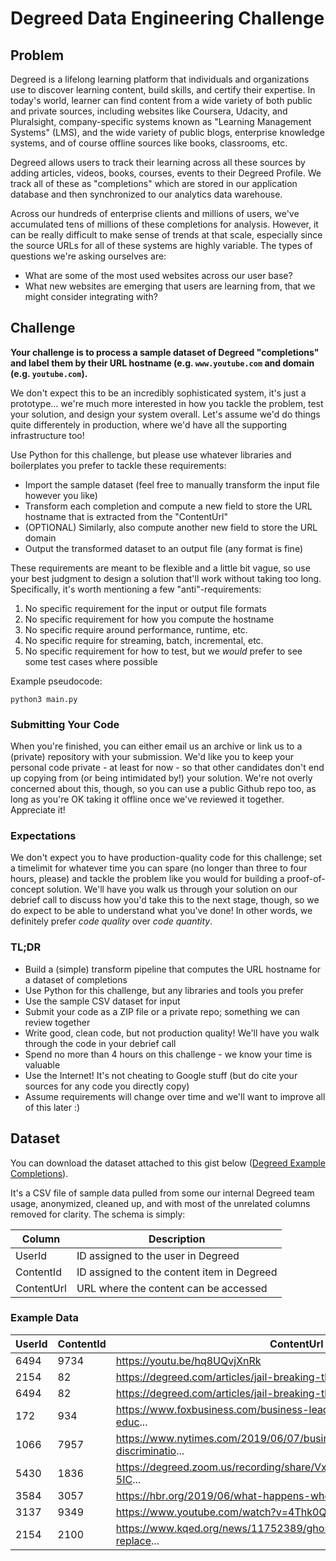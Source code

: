 # Degreed Data Engineering Challenge

## Problem
Degreed is a lifelong learning platform that individuals and organizations use to discover learning content, build skills, and certify their expertise. In today's world, learner can find content from a wide variety of both public and private sources, including websites like Coursera, Udacity, and Pluralsight, company-specific systems known as "Learning Management Systems" (LMS), and the wide variety of public blogs, enterprise knowledge systems, and of course offline sources like books, classrooms, etc.

Degreed allows users to track their learning across all these sources by adding articles, videos, books, courses, events to their Degreed Profile. We track all of these as "completions" which are stored in our application database and then synchronized to our analytics data warehouse.

Across our hundreds of enterprise clients and millions of users, we've accumulated tens of millions of these completions for analysis. However, it can be really difficult to make sense of trends at that scale, especially since the source URLs for all of these systems are highly variable. The types of questions we're asking ourselves are:
* What are some of the most used websites across our user base?
* What new websites are emerging that users are learning from, that we might consider integrating with?

## Challenge
**Your challenge is to process a sample dataset of Degreed "completions" and label them by their URL hostname (e.g. `www.youtube.com` and domain (e.g. `youtube.com`).**

We don't expect this to be an incredibly sophisticated system, it's just a prototype... we're much more interested in how you tackle the problem, test your solution, and design your system overall. Let's assume we'd do things quite differentely in production, where we'd have all the supporting infrastructure too!

Use Python for this challenge, but please use whatever libraries and boilerplates you prefer to tackle these requirements:
* Import the sample dataset (feel free to manually transform the input file however you like)
* Transform each completion and compute a new field to store the URL hostname that is extracted from the "ContentUrl"
* (OPTIONAL) Similarly, also compute another new field to store the URL domain
* Output the transformed dataset to an output file (any format is fine)

These requirements are meant to be flexible and a little bit vague, so use your best judgment to design a solution that'll work without taking too long. Specifically, it's worth mentioning a few "anti"-requirements:
1. No specific requirement for the input or output file formats
2. No specific requirement for how you compute the hostname
3. No specific require around performance, runtime, etc.
4. No specific require for streaming, batch, incremental, etc.
5. No specific requirement for how to test, but we *would* prefer to see some test cases where possible

Example pseudocode:
```
python3 main.py
```

### Submitting Your Code
When you're finished, you can either email us an archive or link us to a (private) repository with your submission. We'd like you to keep your personal code private - at least for now - so that other candidates don't end up copying from (or being intimidated by!) your solution. We're not overly concerned about this, though, so you can use a public Github repo too, as long as you're OK taking it offline once we've reviewed it together. Appreciate it!

### Expectations
We don't expect you to have production-quality code for this challenge; set a timelimit for whatever time you can spare (no longer than three to four hours, please) and tackle the problem like you would for building a proof-of-concept solution. We'll have you walk us through your solution on our debrief call to discuss how you'd take this to the next stage, though, so we do expect to be able to understand what you've done! In other words, we definitely prefer *code quality* over *code quantity*.

### TL;DR
* Build a (simple) transform pipeline that computes the URL hostname for a dataset of completions
* Use Python for this challenge, but any libraries and tools you prefer
* Use the sample CSV dataset for input
* Submit your code as a ZIP file or a private repo; something we can review together
* Write good, clean code, but not production quality! We'll have you walk through the code in your debrief call
* Spend no more than 4 hours on this challenge - we know your time is valuable
* Use the Internet! It's not cheating to Google stuff (but do cite your sources for any code you directly copy)
* Assume requirements will change over time and we'll want to improve all of this later :)


## Dataset
You can download the dataset attached to this gist below ([Degreed Example Completions](https://github.com/dg-rr/data-engineering-code-challenge/blob/master/data/Degreed_ExampleCompletions.csv)).

It's a CSV file of sample data pulled from some our internal Degreed team usage, anonymized, cleaned up, and with most of the unrelated columns removed for clarity. The schema is simply:

Column     | Description
-----------|--------------------------------------------
UserId     | ID assigned to the user in Degreed
ContentId  | ID assigned to the content item in Degreed
ContentUrl | URL where the content can be accessed

### Example Data
UserId | ContentId | ContentUrl
-------|-----------|--------------------------------------------------------------------------
6494   | 9734      | https://youtu.be/hq8UQvjXnRk
2154   | 82        | https://degreed.com/articles/jail-breaking-the-college-degree---getti...
6494   | 82        | https://degreed.com/articles/jail-breaking-the-college-degree---getti...
172    | 934       | https://www.foxbusiness.com/business-leaders/tom-siebel-employee-educ...
1066   | 7957      | https://www.nytimes.com/2019/06/07/business/economy/age-discriminatio...
5430   | 1836      | https://degreed.zoom.us/recording/share/Vxlxfv0HeHQuKP67BymYZGNhd-5IC...
3584   | 3057      | https://hbr.org/2019/06/what-happens-when-you-lose-your-mentor
3137   | 9349      | https://www.youtube.com/watch?v=4Thk0QG9xak
2154   | 2100      | https://www.kqed.org/news/11752389/ghost-ship-trial-defendant-replace...
